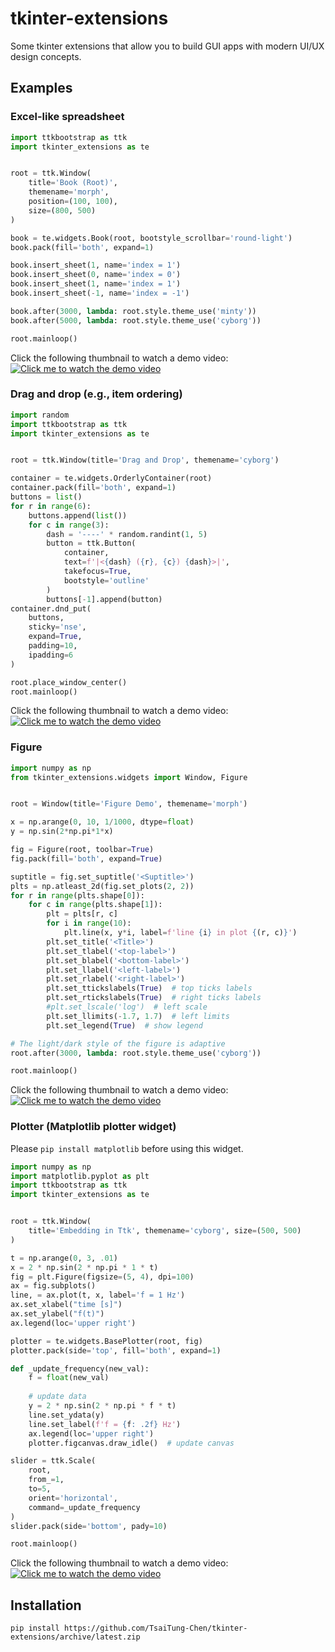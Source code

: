 # tkinter-extensions
Some tkinter extensions that allow you to build GUI apps with modern UI/UX design concepts.


## Examples
### Excel-like spreadsheet
```python
import ttkbootstrap as ttk
import tkinter_extensions as te


root = ttk.Window(
    title='Book (Root)',
    themename='morph',
    position=(100, 100),
    size=(800, 500)
)

book = te.widgets.Book(root, bootstyle_scrollbar='round-light')
book.pack(fill='both', expand=1)

book.insert_sheet(1, name='index = 1')
book.insert_sheet(0, name='index = 0')
book.insert_sheet(1, name='index = 1')
book.insert_sheet(-1, name='index = -1')

book.after(3000, lambda: root.style.theme_use('minty'))
book.after(5000, lambda: root.style.theme_use('cyborg'))

root.mainloop()
```

Click the following thumbnail to watch a demo video:
[![Click me to watch the demo video](https://img.youtube.com/vi/wUhJGVSPLx8/maxresdefault.jpg)](https://youtu.be/wUhJGVSPLx8)


### Drag and drop (e.g., item ordering)
```python
import random
import ttkbootstrap as ttk
import tkinter_extensions as te


root = ttk.Window(title='Drag and Drop', themename='cyborg')

container = te.widgets.OrderlyContainer(root)
container.pack(fill='both', expand=1)
buttons = list()
for r in range(6):
    buttons.append(list())
    for c in range(3):
        dash = '----' * random.randint(1, 5)
        button = ttk.Button(
            container,
            text=f'|<{dash} ({r}, {c}) {dash}>|',
            takefocus=True,
            bootstyle='outline'
        )
        buttons[-1].append(button)
container.dnd_put(
    buttons,
    sticky='nse',
    expand=True,
    padding=10,
    ipadding=6
)

root.place_window_center()
root.mainloop()
```

Click the following thumbnail to watch a demo video:
[![Click me to watch the demo video](https://img.youtube.com/vi/SCWsT7v3L34/maxresdefault.jpg)](https://youtu.be/SCWsT7v3L34)


### Figure
```python
import numpy as np
from tkinter_extensions.widgets import Window, Figure


root = Window(title='Figure Demo', themename='morph')

x = np.arange(0, 10, 1/1000, dtype=float)
y = np.sin(2*np.pi*1*x)

fig = Figure(root, toolbar=True)
fig.pack(fill='both', expand=True)

suptitle = fig.set_suptitle('<Suptitle>')
plts = np.atleast_2d(fig.set_plots(2, 2))
for r in range(plts.shape[0]):
    for c in range(plts.shape[1]):
        plt = plts[r, c]
        for i in range(10):
            plt.line(x, y*i, label=f'line {i} in plot {(r, c)}')
        plt.set_title('<Title>')
        plt.set_tlabel('<top-label>')
        plt.set_blabel('<bottom-label>')
        plt.set_llabel('<left-label>')
        plt.set_rlabel('<right-label>')
        plt.set_ttickslabels(True)  # top ticks labels
        plt.set_rtickslabels(True)  # right ticks labels
        #plt.set_lscale('log')  # left scale
        plt.set_llimits(-1.7, 1.7)  # left limits
        plt.set_legend(True)  # show legend

# The light/dark style of the figure is adaptive
root.after(3000, lambda: root.style.theme_use('cyborg'))

root.mainloop()
```

Click the following thumbnail to watch a demo video:
[![Click me to watch the demo video](https://img.youtube.com/vi/ygCn_2q1Zxg/maxresdefault.jpg)](https://youtu.be/ygCn_2q1Zxg)


### Plotter (Matplotlib plotter widget)
Please `pip install matplotlib` before using this widget.

```python
import numpy as np
import matplotlib.pyplot as plt
import ttkbootstrap as ttk
import tkinter_extensions as te


root = ttk.Window(
    title='Embedding in Ttk', themename='cyborg', size=(500, 500)
)

t = np.arange(0, 3, .01)
x = 2 * np.sin(2 * np.pi * 1 * t)
fig = plt.Figure(figsize=(5, 4), dpi=100)
ax = fig.subplots()
line, = ax.plot(t, x, label='f = 1 Hz')
ax.set_xlabel("time [s]")
ax.set_ylabel("f(t)")
ax.legend(loc='upper right')

plotter = te.widgets.BasePlotter(root, fig)
plotter.pack(side='top', fill='both', expand=1)

def _update_frequency(new_val):
    f = float(new_val)
    
    # update data
    y = 2 * np.sin(2 * np.pi * f * t)
    line.set_ydata(y)
    line.set_label(f'f = {f: .2f} Hz')
    ax.legend(loc='upper right')
    plotter.figcanvas.draw_idle()  # update canvas

slider = ttk.Scale(
    root,
    from_=1,
    to=5,
    orient='horizontal',
    command=_update_frequency
)
slider.pack(side='bottom', pady=10)

root.mainloop()
```

Click the following thumbnail to watch a demo video:
[![Click me to watch the demo video](https://img.youtube.com/vi/kXKO83NwQCk/maxresdefault.jpg)](https://youtu.be/kXKO83NwQCk)


## Installation
```
pip install https://github.com/TsaiTung-Chen/tkinter-extensions/archive/latest.zip
```

